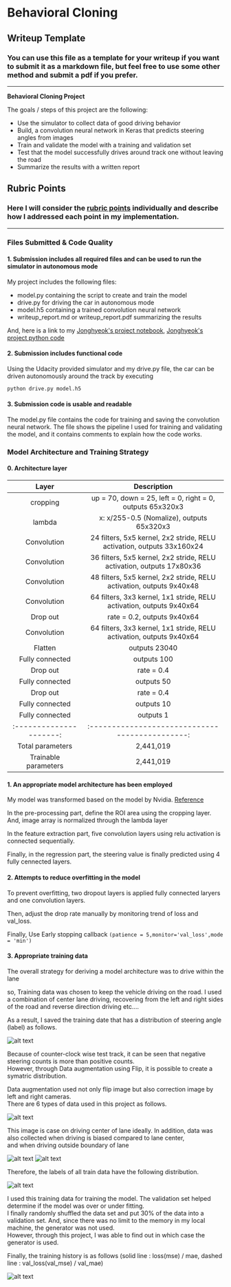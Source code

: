 # **Behavioral Cloning** 

## Writeup Template

### You can use this file as a template for your writeup if you want to submit it as a markdown file, but feel free to use some other method and submit a pdf if you prefer.

---

**Behavioral Cloning Project**

The goals / steps of this project are the following:
* Use the simulator to collect data of good driving behavior
* Build, a convolution neural network in Keras that predicts steering angles from images
* Train and validate the model with a training and validation set
* Test that the model successfully drives around track one without leaving the road
* Summarize the results with a written report


[//]: # (Image References)

[image1]: ./output_fig/1.collected_data.jpg "1.collected_data"
[image2]: ./output_fig/2.Augmented_Image(Centering).jpg "Centering"
[image3]: ./output_fig/2.Augmented_Image(BiasedRecover).jpg "2.Augmented_Image(BiasedRecover)"
[image4]: ./output_fig/2.Augmented_Image(EdgeRecover).jpg "2.Augmented_Image(EdgeRecover)"
[image5]: ./output_fig/3.Augmented_data.jpg "3.Augmented_data"
[image6]: ./output_fig/4.Train_History.jpg "4.Train_History"

## Rubric Points
### Here I will consider the [rubric points](https://review.udacity.com/#!/rubrics/432/view) individually and describe how I addressed each point in my implementation.  

---
### Files Submitted & Code Quality

#### 1. Submission includes all required files and can be used to run the simulator in autonomous mode

My project includes the following files:
* model.py containing the script to create and train the model
* drive.py for driving the car in autonomous mode
* model.h5 containing a trained convolution neural network 
* writeup_report.md or writeup_report.pdf summarizing the results

And, here is a link to my [Jonghyeok's project notebook](https://github.com/JONGHYEOK667/Udacity_SelfDrivingCar_P4/blob/main/SDC_P4.ipynb), [Jonghyeok's project python code](https://github.com/JONGHYEOK667/Udacity_SelfDrivingCar_P4/blob/main/model.py)

#### 2. Submission includes functional code
Using the Udacity provided simulator and my drive.py file, the car can be driven autonomously around the track by executing 
```sh
python drive.py model.h5
```

#### 3. Submission code is usable and readable

The model.py file contains the code for training and saving the convolution neural network. The file shows the pipeline I used for training and validating the model, and it contains comments to explain how the code works.

### Model Architecture and Training Strategy  

#### 0. Architecture layer
| Layer         		|     Description	        					| 
|:---------------------:|:---------------------------------------------:| 
| cropping         		| up = 70, down = 25, left = 0, right = 0, outputs 65x320x3 							| 
| lambda     	| x: x/255-0.5 (Nomalize),  outputs 65x320x3 |
| Convolution 	      	| 24 filters, 5x5 kernel, 2x2 stride, RELU activation, outputs 33x160x24|
| Convolution      	| 36 filters, 5x5 kernel, 2x2 stride, RELU activation, outputs 17x80x36|
| Convolution	      	|48 filters, 5x5 kernel, 2x2 stride, RELU activation, outputs 9x40x48|
| Convolution      	| 64 filters, 3x3 kernel, 1x1 stride, RELU activation, outputs 9x40x64|
| Drop out      	| rate = 0.2,  outputs 9x40x64 				|
| Convolution      	| 64 filters, 3x3 kernel, 1x1 stride, RELU activation, outputs 9x40x64|
| Flatten    	| outputs 23040|
| Fully connected	      	| outputs 100 				|
| Drop out      	| rate = 0.4 				|
| Fully connected     	| outputs 50 				|
| Drop out		| rate = 0.4      									|
| Fully connected		| outputs 10      									|
| Fully connected		| outputs 1      									|
|:---------------------:|:---------------------------------------------:| 
|	Total parameters					|					2,441,019							|
|			Trainable parameters					|						2,441,019									|


#### 1. An appropriate model architecture has been employed

My model was transformed based on the model by Nvidia.  [Reference](http://images.nvidia.com/content/tegra/automotive/images/2016/solutions/pdf/end-to-end-dl-using-px.pdf)   

In the pre-processing part, define the ROI area using the cropping layer. And, image array is normalized through the lambda layer   

In the feature extraction part, five convolution layers using relu activation is connected sequentially.  

Finally, in the regression part, the steering value is finally predicted using 4 fully cennected layers.  

#### 2. Attempts to reduce overfitting in the model

To prevent overfitting, two dropout layers is applied fully connected laryers and one convolution layers.   

Then, adjust the drop rate manually by monitoring trend of loss and val_loss.
 
Finally, Use Early stopping callback `(patience = 5,monitor='val_loss',mode = 'min')` 

#### 3. Appropriate training data


The overall strategy for deriving a model architecture was to drive within the lane

so, Training data was chosen to keep the vehicle driving on the road. I used a combination of center lane driving, recovering from the left and right sides of the road and reverse direction driving etc....  

As a result, I saved the training date that has a distribution of steering angle (label) as follows.

![alt text][image1]

Because of counter-clock wise test track, it can be seen  that negative steering counts is more than positive counts.   
However, through Data augmentation using Flip, it is possible to create a symatric distribution.    


Data augmentation used not only flip image but also correction image by left and right cameras.  
There are 6 types of data used in this project as follows.

![alt text][image2] 



This image is case on driving center of lane ideally. 
In addition, data was also collected when driving is biased compared to lane center,   
and when driving outside boundary of lane

![alt text][image3]
![alt text][image4]


Therefore, the labels of all train data have the following distribution.


![alt text][image5]


I used this training data for training the model. The validation set helped determine if the model was over or under fitting.  
I finally randomly shuffled the data set and put 30% of the data into a validation set. 
And, since there was no limit to the memory in my local machine, the generator was not used.   
However, through this project, I was able to find out in which case the generator is used.

Finally, the training history is as follows (solid line : loss(mse) / mae,  dashed line : val_loss(val_mse) / val_mae)

![alt text][image6]

